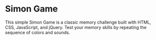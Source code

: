 # Simon Game <br>
This simple Simon Game is a classic memory challenge built with HTML, CSS, JavaScript, and jQuery. Test your memory skills by repeating the sequence of colors and sounds.